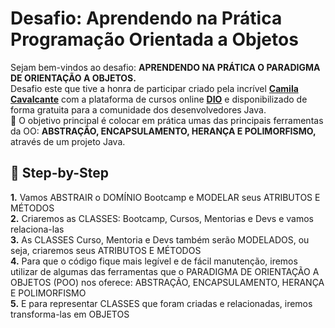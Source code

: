 <h1> Desafio: Aprendendo na Prática Programação Orientada a Objetos</h1> 

<p> Sejam bem-vindos ao desafio: <strong>APRENDENDO NA PRÁTICA O PARADIGMA DE ORIENTAÇÃO A OBJETOS.</strong><br>Desafio este que tive a honra de participar criado pela incrível <strong><a href="https://github.com/cami-la">Camila Cavalcante</a></strong> com a plataforma de cursos online <strong><a href="https://dio.me/">DIO</a></strong>  e disponibilizado de forma gratuita para a comunidade dos desenvolvedores Java.<br>
💎 O objetivo principal é colocar em prática umas das principais ferramentas da OO: <strong>ABSTRAÇÃO, ENCAPSULAMENTO, HERANÇA E POLIMORFISMO,</strong> através de um projeto Java. </p>

<h2> 👣 Step-by-Step</h2>

<p> 
 <strong> 1.</strong> Vamos ABSTRAIR o DOMÍNIO Bootcamp e MODELAR seus ATRIBUTOS E MÉTODOS <br> 
<strong> 2.</strong> Criaremos as CLASSES: Bootcamp, Cursos, Mentorias e Devs e vamos relaciona-las <br> 
 <strong> 3.</strong> As CLASSES Curso, Mentoria e Devs também serão MODELADOS, ou seja, criaremos seus ATRIBUTOS E MÉTODOS <br> 
 <strong> 4.</strong> Para que o código fique mais legível e de fácil manutenção, iremos utilizar de algumas das ferramentas que o PARADIGMA DE ORIENTAÇÃO A OBJETOS (POO) nos oferece: ABSTRAÇÃO, ENCAPSULAMENTO, HERANÇA E POLIMORFISMO <br>
 <strong> 5.</strong> E para representar CLASSES que foram criadas e relacionadas, iremos transforma-las em OBJETOS<br> 
 </p>


